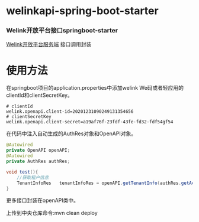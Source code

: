 # welinkapi-spring-boot-starter

### Welink开放平台接口springboot-starter

[Welink开放平台服务端](https://open.welink.huaweicloud.com/docs/) 接口调用封装
# 使用方法
在springboot项目的application.properties中添加welink We码或者轻应用的clientId和clientSecretKey。

```properties
# clientId
welink.openapi.client-id=20201231090249131354656
# clientSecretKey
welink.openapi.client-secret=a19af76f-23fdf-43fe-fd32-fdf54gf54

```
在代码中注入自动生成的AuthRes对象和OpenAPI对象。
```java
@Autowired
private OpenAPI openAPI;
@Autowired
private AuthRes authRes;

void test(){
    //获取租户信息
    TenantInfoRes   tenantInfoRes = openAPI.getTenantInfo(authRes.getAccess_token());
}
```
更多接口封装在openAPI类中。

上传到中央仓库命令:mvn clean deploy